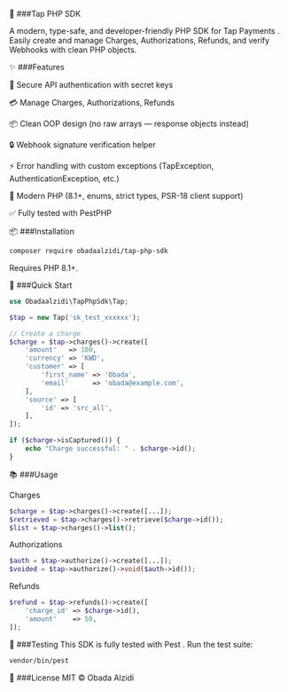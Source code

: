 🐘 ###Tap PHP SDK

A modern, type-safe, and developer-friendly PHP SDK for Tap Payments
.
Easily create and manage Charges, Authorizations, Refunds, and verify Webhooks with clean PHP objects.

✨ ###Features

🔑 Secure API authentication with secret keys

💳 Manage Charges, Authorizations, Refunds

📦 Clean OOP design (no raw arrays — response objects instead)

🔒 Webhook signature verification helper

⚡ Error handling with custom exceptions (TapException, AuthenticationException, etc.)

🐘 Modern PHP (8.1+, enums, strict types, PSR-18 client support)

✅ Fully tested with PestPHP


📦 ###Installation

```bash
composer require obadaalzidi/tap-php-sdk
```
Requires PHP 8.1+.

🚀 ###Quick Start
```php
use Obadaalzidi\TapPhpSdk\Tap;

$tap = new Tap('sk_test_xxxxxx');

// Create a charge
$charge = $tap->charges()->create([
    'amount'   => 100,
    'currency' => 'KWD',
    'customer' => [
        'first_name' => 'Obada',
        'email'      => 'obada@example.com',
    ],
    'source' => [
        'id' => 'src_all',
    ],
]);

if ($charge->isCaptured()) {
    echo "Charge successful: " . $charge->id();
}
```

📚 ###Usage

Charges
```php
$charge = $tap->charges()->create([...]);
$retrieved = $tap->charges()->retrieve($charge->id());
$list = $tap->charges()->list();
```

Authorizations
```php
$auth = $tap->authorize()->create([...]);
$voided = $tap->authorize()->void($auth->id());
```
Refunds
```php
$refund = $tap->refunds()->create([
    'charge_id' => $charge->id(),
    'amount'    => 50,
]);
```

🧪 ###Testing
This SDK is fully tested with Pest
.
Run the test suite:
```bash
vendor/bin/pest
```

📜 ###License
MIT © Obada Alzidi